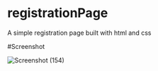 # registrationPage
A simple registration page built with html and css

#Screenshot

![Screenshot (154)](https://user-images.githubusercontent.com/70312802/153702304-009f581b-8f7e-4588-bc36-722af9d9580a.png)
